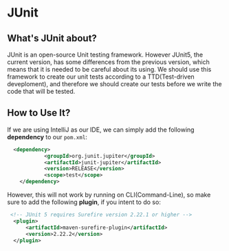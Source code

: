 # JUnit 

## What's JUnit about?
JUnit is an open-source Unit testing framework. However JUnit5, the current version, has some differences from the previous version, which means that it is needed to be careful about its using. We should use this framework to create our unit tests according to a TTD(Test-driven deveploment), and therefore we should create our tests before we write the code that will be tested.

## How to Use It?

If we are using IntelliJ as our IDE, we can simply add the following  **dependency** to our `pom.xml`:

```xml
  <dependency>
            <groupId>org.junit.jupiter</groupId>
            <artifactId>junit-jupiter</artifactId>
            <version>RELEASE</version>
            <scope>test</scope>
    </dependency>
```

However, this will not work by running on CLI(Command-Line), so make sure to add the following **plugin**, if you intent to do so:

```xml
 <!-- JUnit 5 requires Surefire version 2.22.1 or higher -->
  <plugin>
      <artifactId>maven-surefire-plugin</artifactId>
      <version>2.22.2</version>
  </plugin>
```

